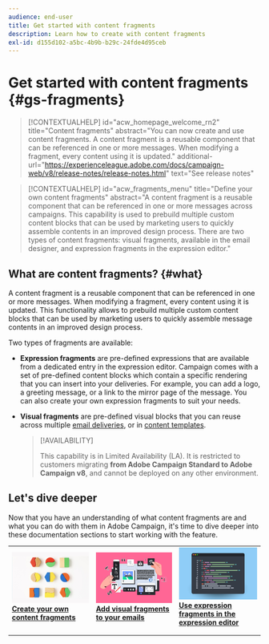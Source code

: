 ```yaml
---
audience: end-user
title: Get started with content fragments
description: Learn how to create with content fragments
exl-id: d155d102-a5bc-4b9b-b29c-24fde4d95ceb
---
```

# Get started with content fragments {#gs-fragments}

>[!CONTEXTUALHELP]
>id="acw_homepage_welcome_rn2"
>title="Content fragments"
>abstract="You can now create and use content fragments. A content fragment is a reusable component that can be referenced in one or more messages. When modifying a fragment, every content using it is updated."
>additional-url="https://experienceleague.adobe.com/docs/campaign-web/v8/release-notes/release-notes.html" text="See release notes"

>[!CONTEXTUALHELP]
>id="acw_fragments_menu"
>title="Define your own content fragments"
>abstract="A content fragment is a reusable component that can be referenced in one or more messages across campaigns. This capability is used to prebuild multiple custom content blocks that can be used by marketing users to quickly assemble contents in an improved design process. There are two types of content fragments: visual fragments, available in the email designer, and expression fragments in the expression editor."

## What are content fragments? {#what}

A content fragment is a reusable component that can be referenced in one or more messages. When modifying a fragment, every content using it is updated. This functionality allows to prebuild multiple custom content blocks that can be used by marketing users to quickly assemble message contents in an improved design process.

Two types of fragments are available:

* **Expression fragments** are pre-defined expressions that are available from a dedicated entry in the expression editor. Campaign comes with a set of pre-defined content blocks which contain a specific rendering that you can insert into your deliveries. For example, you can add a logo, a greeting message, or a link to the mirror page of the message. You can also create your own expression fragments to suit your needs.

* **Visual fragments** are pre-defined visual blocks that you can reuse across multiple [email deliveries](../email/get-started-email-designer.md), or in [content templates](../email/use-email-templates.md).

    >[!AVAILABILITY]
    >
    >This capability is in Limited Availability (LA). It is restricted to customers migrating **from Adobe Campaign Standard to Adobe Campaign v8**, and cannot be deployed on any other environment.

## Let's dive deeper

Now that you have an understanding of what content fragments are and what you can do with them in Adobe Campaign, it's time to dive deeper into these documentation sections to start working with the feature.

<table style="table-layout:fixed"><tr style="border: 0;">
<td>
<a href="create-fragment.md">
<img alt="Create your own expression fragments" src="assets/do-not-localize/create-fragment.png">
</a>
<div>
<a href="create-fragment.md"><strong>Create your own content fragments</strong></a>
</div>
<p>
</td>
<td>
<a href="use-visual-fragments.md">
<img alt="Add visual fragments to your emails" src="assets/do-not-localize/visual.png">
</a>
<div><a href="use-visual-fragments.md"><strong>Add visual fragments to your emails</strong>
</div>
<p>
</td>
<td>
<a href="use-expression-fragments.md">
<img alt="Add expression fragments to the expression editor" src="assets/do-not-localize/expression.png">
</a>
<div>
<a href="use-expression-fragments.md"><strong>Use expression fragments in the expression editor</strong></a>
</div>
<p></td>
</tr></table>
